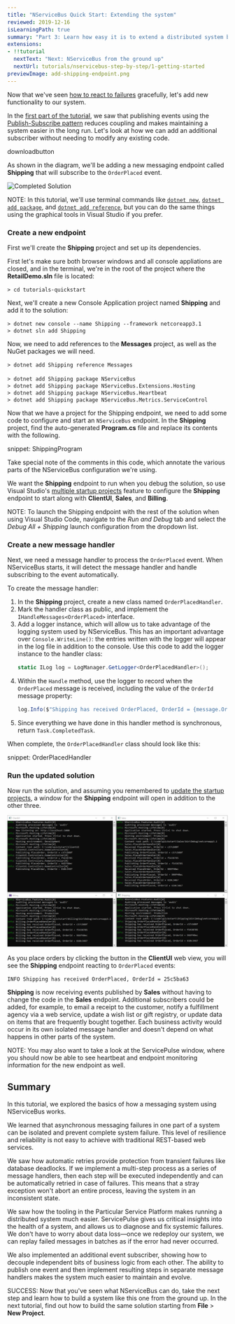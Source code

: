 ```yaml
---
title: "NServiceBus Quick Start: Extending the system"
reviewed: 2019-12-16
isLearningPath: true
summary: "Part 3: Learn how easy it is to extend a distributed system by adding new functionality without affecting the other components of the system"
extensions:
- !!tutorial
  nextText: "Next: NServiceBus from the ground up"
  nextUrl: tutorials/nservicebus-step-by-step/1-getting-started
previewImage: add-shipping-endpoint.png
---
```


Now that we've seen [how to react to failures](/tutorials/quickstart/tutorial-reliability.md) gracefully, let's add new functionality to our system.

In the [first part of the tutorial](/tutorials/quickstart), we saw that publishing events using the [Publish-Subscribe pattern](/nservicebus/messaging/publish-subscribe/) reduces coupling and makes maintaining a system easier in the long run. Let's look at how we can add an additional subscriber without needing to modify any existing code.

downloadbutton

As shown in the diagram, we'll be adding a new messaging endpoint called **Shipping** that will subscribe to the `OrderPlaced` event.

![Completed Solution](after.svg "width=680")

NOTE: In this tutorial, we'll use terminal commands like [`dotnet new`](https://docs.microsoft.com/en-us/dotnet/core/tools/dotnet-new), [`dotnet add package`](https://docs.microsoft.com/en-us/dotnet/core/tools/dotnet-add-package), and [`dotnet add reference`](https://docs.microsoft.com/en-us/dotnet/core/tools/dotnet-add-reference), but you can do the same things using the graphical tools in Visual Studio if you prefer.

### Create a new endpoint

First we'll create the **Shipping** project and set up its dependencies.

First let's make sure both browser windows and all console appliations are closed, and in the terminal,  we're in the root of the project where the **RetailDemo.sln** file is located:

```shell
> cd tutorials-quickstart
```

Next, we'll create a new Console Application project named **Shipping** and add it to the solution:

```shell
> dotnet new console --name Shipping --framework netcoreapp3.1
> dotnet sln add Shipping
```

Now, we need to add references to the **Messages** project, as well as the NuGet packages we will need.

```shell
> dotnet add Shipping reference Messages

> dotnet add Shipping package NServiceBus
> dotnet add Shipping package NServiceBus.Extensions.Hosting
> dotnet add Shipping package NServiceBus.Heartbeat
> dotnet add Shipping package NServiceBus.Metrics.ServiceControl
```

Now that we have a project for the Shipping endpoint, we need to add some code to configure and start an `NServiceBus` endpoint. In the **Shipping** project, find the auto-generated **Program.cs** file and replace its contents with the following.

snippet: ShippingProgram

Take special note of the comments in this code, which annotate the various parts of the NServiceBus configuration we're using.

We want the **Shipping** endpoint to run when you debug the solution, so use Visual Studio's [multiple startup projects](https://docs.microsoft.com/en-us/visualstudio/ide/how-to-set-multiple-startup-projects) feature to configure the **Shipping** endpoint to start along with **ClientUI**, **Sales**, and **Billing**.

NOTE:  To launch the Shipping endpoint with the rest of the solution when using Visual Studio Code, navigate to the _Run and Debug_ tab and select the _Debug All + Shipping_ launch configuration from the dropdown list.

### Create a new message handler

Next, we need a message handler to process the `OrderPlaced` event. When NServiceBus starts, it will detect the message handler and handle subscribing to the event automatically.

To create the message handler:

1. In the **Shipping** project, create a new class named `OrderPlacedHandler`.
1. Mark the handler class as public, and implement the `IHandleMessages<OrderPlaced>` interface.
1. Add a logger instance, which will allow us to take advantage of the logging system used by NServiceBus. This has an important advantage over `Console.WriteLine()`: the entries written with the logger will appear in the log file in addition to the console. Use this code to add the logger instance to the handler class:
    ```cs
    static ILog log = LogManager.GetLogger<OrderPlacedHandler>();
    ```
1. Within the `Handle` method, use the logger to record when the `OrderPlaced` message is received, including the value of the `OrderId` message property:
    ```cs
    log.Info($"Shipping has received OrderPlaced, OrderId = {message.OrderId}");
    ```
1. Since everything we have done in this handler method is synchronous, return `Task.CompletedTask`.

When complete, the `OrderPlacedHandler` class should look like this:

snippet: OrderPlacedHandler


### Run the updated solution

Now run the solution, and assuming you remembered to [update the startup projects](https://msdn.microsoft.com/en-us/library/ms165413.aspx), a window for the **Shipping** endpoint will open in addition to the other three.

![Addition of Shipping endpoint](add-shipping-endpoint-2.png)

As you place orders by clicking the button in the **ClientUI** web view, you will see the **Shipping** endpoint reacting to `OrderPlaced` events:

```
INFO Shipping has received OrderPlaced, OrderId = 25c5ba63
```

**Shipping** is now receiving events published by **Sales** without having to change the code in the **Sales** endpoint. Additional subscribers could be added, for example, to email a receipt to the customer, notify a fulfillment agency via a web service, update a wish list or gift registry, or update data on items that are frequently bought together. Each business activity would occur in its own isolated message handler and doesn't depend on what happens in other parts of the system.

NOTE: You may also want to take a look at the ServicePulse window, where you should now be able to see heartbeat and endpoint monitoring information for the new endpoint as well.


## Summary

In this tutorial, we explored the basics of how a messaging system using NServiceBus works.

We learned that asynchronous messaging failures in one part of a system can be isolated and prevent complete system failure. This level of resilience and reliability is not easy to achieve with traditional REST-based web services.

We saw how automatic retries provide protection from transient failures like database deadlocks. If we implement a multi-step process as a series of message handlers, then each step will be executed independently and can be automatically retried in case of failures. This means that a stray exception won't abort an entire process, leaving the system in an inconsistent state.

We saw how the tooling in the Particular Service Platform makes running a distributed system much easier. ServicePulse gives us critical insights into the health of a system, and allows us to diagnose and fix systemic failures. We don't have to worry about data loss—once we redeploy our system, we can replay failed messages in batches as if the error had never occurred.

We also implemented an additional event subscriber, showing how to decouple independent bits of business logic from each other. The ability to publish one event and then implement resulting steps in separate message handlers makes the system much easier to maintain and evolve.

SUCCESS: Now that you've seen what NServiceBus can do, take the next step and learn how to build a system like this one from the ground up. In the next tutorial, find out how to build the same solution starting from **File** > **New Project**.

<style type="text/css">
  .btn-outline {
    border: 1px solid #00A3C4;
    background-color: #fff;
    color: #00A3C4;
    margin-right: 15px;
    padding-left: 45px;
    background: url('tweet.svg') no-repeat left 15px top 11px / 22px 22px;
  }

  .btn-outline:hover {
    background: url('tweet-hover.svg') no-repeat left 15px top 11px / 22px 22px, #00A3C4;
  }
</style>

<script src="//platform.twitter.com/oct.js" type="text/javascript"></script>
<script async src="https://www.googletagmanager.com/gtag/js?id=AW-691241604"></script>
<script type="text/javascript">
  // Twitter view
  window.twttr && twttr.conversion.trackPid('o3bkg', { tw_sale_amount: 0, tw_order_quantity: 0 });
  window.dataLayer = window.dataLayer || [];
  function gtag(){dataLayer.push(arguments);}
  gtag('js', new Date());
  gtag('config', 'AW-691241604', {'transport_type': 'beacon'});
  // Google view
  gtag('event', 'conversion', {'send_to': 'AW-691241604/vSZvCJ-K78kBEISFzskC'});
  (function () {
    var onJQuery = function () {
      $('.inline-download .dropdown-menu a:first').click(function(e) {
        // Twitter download
        twttr.conversion.trackPid('o3ay4', { tw_sale_amount: 0, tw_order_quantity: 0 });
        // Google download
        gtag('event', 'conversion', {
          'send_to': 'AW-691241604/ERjYCIn31ckBEISFzskC',
          'transaction_id': ''
        });
      });
      $(function () {
        $('.tutorial-actions').prepend('<a href="#" id="tweet-completion" class="btn btn-outline btn-info btn-lg">Share your accomplishment</a>');
        $('#tweet-completion').on('click', function (e) {
          e.preventDefault();
          window.ga && window.ga('send', 'event', 'QuickStart', 'TweetCompletionClick');
          window.open('https://twitter.com/intent/tweet?text=' + encodeURIComponent('I just completed the #NServiceBus Quick Start tutorial at docs.particular.net/tutorials/quickstart'));
        });
      });
    };
    var init = function () {
      if(window.$) {
        onJQuery();
      } else {
        setTimeout(function() { init(); }, 500);
      }
    };
    init();
  }());
</script>
